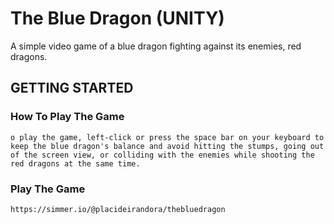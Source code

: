 # The Blue Dragon (UNITY)
A simple video game of a blue dragon fighting against its enemies, red dragons.


## GETTING STARTED

### How To Play The Game

`o play the game, left-click or press the space bar on your keyboard to keep the blue dragon's balance and avoid hitting the stumps, going out of the screen view, or colliding with the enemies while shooting the red dragons at the same time.`

### Play The Game

`https://simmer.io/@placideirandora/thebluedragon`


